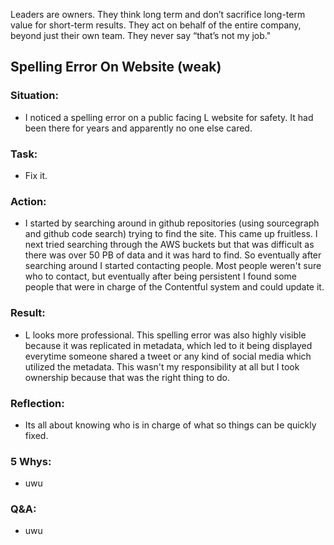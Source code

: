 Leaders are owners. They think long term and don’t sacrifice long-term value for short-term results. They act on behalf of the entire company, beyond just their own team. They never say “that’s not my job."

## Spelling Error On Website (weak)
### Situation:
- I noticed a spelling error on a public facing L website for safety. It had been there for years and apparently no one else cared.
  
### Task:
- Fix it.

### Action:
- I started by searching around in github repositories (using sourcegraph and github code search) trying to find the site. This came up fruitless. I next tried searching through the AWS buckets but that was difficult as there was over 50 PB of data and it was hard to find. So eventually after searching around I started contacting people. Most people weren't sure who to contact, but eventually after being persistent I found some people that were in charge of the Contentful system and could update it.

### Result:
- L looks more professional. This spelling error was also highly visible because it was replicated in metadata, which led to it being displayed everytime someone shared a tweet or any kind of social media which utilized the metadata. This wasn't my responsibility at all but I took ownership because that was the right thing to do.

### Reflection:
- Its all about knowing who is in charge of what so things can be quickly fixed.

### 5 Whys:
- uwu

### Q&A:
- uwu